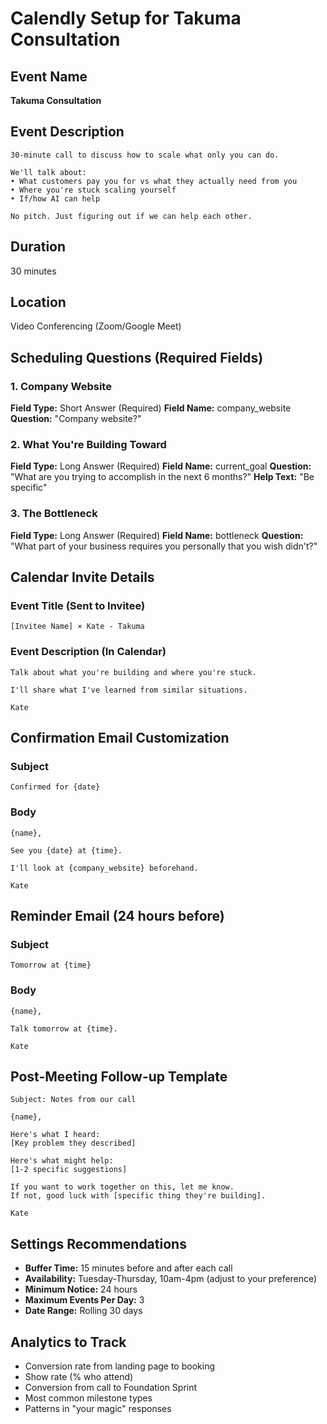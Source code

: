 # Calendly Setup for Takuma Consultation

## Event Name
**Takuma Consultation**

## Event Description
```
30-minute call to discuss how to scale what only you can do.

We'll talk about:
• What customers pay you for vs what they actually need from you
• Where you're stuck scaling yourself
• If/how AI can help

No pitch. Just figuring out if we can help each other.
```

## Duration
30 minutes

## Location
Video Conferencing (Zoom/Google Meet)

## Scheduling Questions (Required Fields)

### 1. Company Website
**Field Type:** Short Answer (Required)
**Field Name:** company_website
**Question:** "Company website?"

### 2. What You're Building Toward
**Field Type:** Long Answer (Required)
**Field Name:** current_goal
**Question:** "What are you trying to accomplish in the next 6 months?"
**Help Text:** "Be specific"

### 3. The Bottleneck
**Field Type:** Long Answer (Required)
**Field Name:** bottleneck
**Question:** "What part of your business requires you personally that you wish didn't?"

## Calendar Invite Details

### Event Title (Sent to Invitee)
```
[Invitee Name] × Kate - Takuma
```

### Event Description (In Calendar)
```
Talk about what you're building and where you're stuck.

I'll share what I've learned from similar situations.

Kate
```

## Confirmation Email Customization

### Subject
```
Confirmed for {date}
```

### Body
```
{name},

See you {date} at {time}.

I'll look at {company_website} beforehand.

Kate
```

## Reminder Email (24 hours before)

### Subject
```
Tomorrow at {time}
```

### Body
```
{name},

Talk tomorrow at {time}.

Kate
```

## Post-Meeting Follow-up Template

```
Subject: Notes from our call

{name},

Here's what I heard:
[Key problem they described]

Here's what might help:
[1-2 specific suggestions]

If you want to work together on this, let me know.
If not, good luck with [specific thing they're building].

Kate
```

## Settings Recommendations

- **Buffer Time:** 15 minutes before and after each call
- **Availability:** Tuesday-Thursday, 10am-4pm (adjust to your preference)
- **Minimum Notice:** 24 hours
- **Maximum Events Per Day:** 3
- **Date Range:** Rolling 30 days

## Analytics to Track

- Conversion rate from landing page to booking
- Show rate (% who attend)
- Conversion from call to Foundation Sprint
- Most common milestone types
- Patterns in "your magic" responses